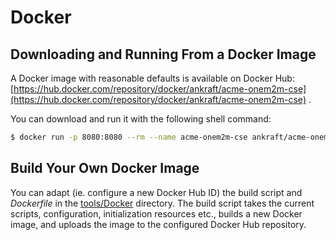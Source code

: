 # Docker

## Downloading and Running From a Docker Image

A Docker image with reasonable defaults is available on Docker Hub: [https://hub.docker.com/repository/docker/ankraft/acme-onem2m-cse](https://hub.docker.com/repository/docker/ankraft/acme-onem2m-cse) .

You can download and run it with the following shell command:

```bash
$ docker run -p 8080:8080 --rm --name acme-onem2m-cse ankraft/acme-onem2m-cse
```

## Build Your Own Docker Image

You can adapt (ie. configure a new Docker Hub ID) the build script and *Dockerfile* in the [tools/Docker](../tools/Docker) directory. The build script takes the current scripts, configuration, initialization resources etc., builds a new Docker image, and uploads the image to the configured Docker Hub repository.